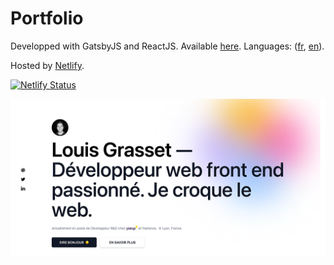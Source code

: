 # Portfolio

Developped with GatsbyJS and ReactJS.
Available [here](https://louisgrasset.fr). Languages: ([fr](https://louisgrasset.fr/fr), [en](https://louisgrasset.fr/en)).

Hosted by [Netlify](https://netlify.com).

[![Netlify Status](https://api.netlify.com/api/v1/badges/818ee7d3-9bd7-4fc2-abac-951106b2ff03/deploy-status)](https://app.netlify.com/sites/www-louisgrasset-fr/deploys)

![Preview](/static/tw-preview.png)

